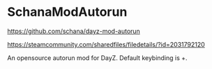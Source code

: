 # SchanaModAutorun

<https://github.com/schana/dayz-mod-autorun>

<https://steamcommunity.com/sharedfiles/filedetails/?id=2031792120>

An opensource autorun mod for DayZ. Default keybinding is +.

